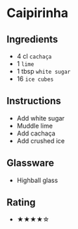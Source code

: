 # Caipirinha

## Ingredients
- 4 cl `cachaça`
- 1 `lime`
- 1 tbsp `white sugar`
- 16 `ice cubes`

## Instructions
- Add white sugar
- Muddle lime
- Add cachaça
- Add crushed ice

## Glassware
- Highball glass

## Rating
- ★★★★☆